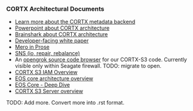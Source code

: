 ### CORTX Architectural Documents

* [Learn more about the CORTX metadata backend](/doc/be/BE_TheMetadataBackend.md)
* [Powerpoint about CORTX architecture](https://seagatetechnology.sharepoint.com/:p:/s/CORTX/EenbgRuI_SRPtvToqGOc21ABaMxBp7ted6KxOGr_Mja7yQ?e=YzLEtW)
* [Brainshark about CORTX architecture](https://www.brainshark.com/SeagateCommunications/vu?pi=zGpzSLLI8zROgkz0)
* [Developer-facing white paper](https://seagatetechnology-my.sharepoint.com/:b:/g/personal/ganesan_umanesan_seagate_com/EXDp-sznHDlHiyLly-0YwzQB0hvZMJ7vhCP88rh0LFJblw?e=2RYstK)
* [Mero in Prose](/doc/be/mero-in-prose.md)
* [SNS (io, repair, rebalance)](/doc/be/sns-io-repair-rebalance.md)
* An [opengrok source code browser](http://ssc-vm-c-192.colo.seagate.com:8090/source/) for our CORTX-S3 code. Currently visible only within Seagate firewall. TODO: migrate to open.
* [CORTX S3 IAM Overview](/doc/be/CORTX_S3_IAM_Overview.rst)
* [EOS core architecture overview](/doc/be/EOSCOREARCHITECTURE.rst)
* [EOS Core - Deep Dive](/doc/be/EOSS3IAMDD.rst)
* [CORTX S3 Server overview](/doc/be/CORTX-S3OVERVIEW.rst)

TODO: Add more.  Convert more into .rst format.

